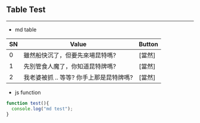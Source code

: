 ## Table Test
***
- md table

SN | Value | Button
--- | --- | ---
0 | 雖然船快沉了，但要先來場昆特嗎? | [當然]
1 | 先別管食人魔了，你知道昆特牌嗎? | [當然]
2 | 我老婆被抓 .. 等等? 你手上那是昆特牌嗎? | [當然]

- js function
```js
function test(){
  console.log("md test");
}
```
